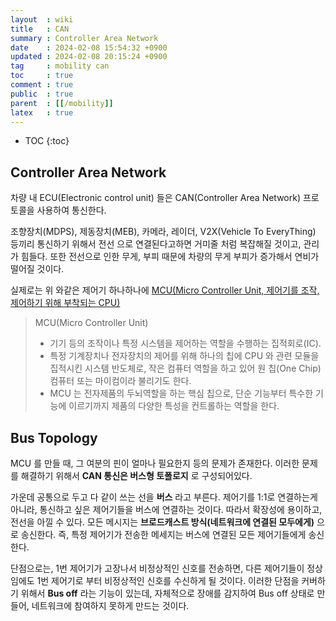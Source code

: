 ```yaml
---
layout  : wiki
title   : CAN
summary : Controller Area Network
date    : 2024-02-08 15:54:32 +0900
updated : 2024-02-08 20:15:24 +0900
tag     : mobility can
toc     : true
comment : true
public  : true
parent  : [[/mobility]]
latex   : true
---
```

* TOC
{:toc}

## Controller Area Network

차량 내 ECU(Electronic control unit) 들은 CAN(Controller Area Network) 프로토콜을 사용하여 통신한다.

조향장치(MDPS), 제동장치(MEB), 카메라, 레이더, V2X(Vehicle To EveryThing) 등끼리 통신하기 위해서 전선 으로 연결된다고하면 거미줄 처럼 복잡해질 것이고, 관리가 힘들다. 또한 전선으로 인한 무게, 부피 때문에 차량의 무게 부피가 증가해서 연비가 떨어질 것이다.

실제로는 위 와같은 제어기 하나하나에 [MCU(Micro Controller Unit, 제어기를 조작, 제어하기 위해 부착되는 CPU)](https://semiconductor.samsung.com/kr/support/tools-resources/dictionary/semiconductor-glossary-mcu/)

> MCU(Micro Controller Unit)
>
> - 기기 등의 조작이나 특정 시스템을 제어하는 역할을 수행하는 집적회로(IC).
> - 특정 기계장치나 전자장치의 제어를 위해 하나의 칩에 CPU 와 관련 모듈을 집적시킨 시스템 반도체로, 작은 컴퓨터 역할을 하고 있어 원 칩(One Chip) 컴퓨터 또는 마이컴이라 불리기도 한다.
> - MCU 는 전자제품의 두뇌역할을 하는 핵심 칩으로, 단순 기능부터 특수한 기능에 이르기까지 제품의 다양한 특성을 컨트롤하는 역할을 한다.

## Bus Topology

MCU 를 만들 때, 그 여분의 핀이 얼마나 필요한지 등의 문제가 존재한다. 이러한 문제를 해결하기 위해서 __CAN 통신은 버스형 토폴로지__ 로 구성되어있다.

가운데 공통으로 두고 다 같이 쓰는 선을 __버스__ 라고 부른다. 제어기를 1:1로 연결하는게 아니라, 통신하고 싶은 제어기들을 버스에 연결하는 것이다. 따라서 확장성에 용이하고, 전선을 아낄 수 있다.
모든 메시지는 __브로드캐스트 방식(네트워크에 연결된 모두에게)__ 으로 송신한다. 즉, 특정 제어기가 전송한 메세지는 버스에 연결된 모든 제어기들에게 송신한다.

단점으로는, 1번 제어기가 고장나서 비정상적인 신호를 전송하면, 다른 제어기들이 정상임에도 1번 제어기로 부터 비정상적인 신호를 수신하게 될 것이다.
이러한 단점을 커버하기 위해서 __Bus off__ 라는 기능이 있는데, 자체적으로 장애를 감지하여 Bus off 상태로 만들어, 네트워크에 참여하지 못하게 만드는 것이다.



